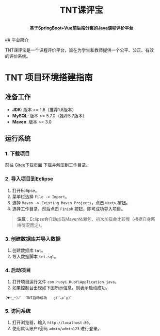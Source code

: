 <h1 align="center" style="margin: 30px 0 30px; font-weight: bold;">TNT课评宝</h1>
<h4 align="center">基于SpringBoot+Vue前后端分离的Java课程评价平台</h4>
## 平台简介

TNT课评宝是一个课程评价平台，旨在为学生和教师提供一个公平、公正、有效的评价系统。

# TNT 项目环境搭建指南

## 准备工作
- **JDK**: 版本 >= 1.8（推荐1.8版本）
- **MySQL**: 版本 >= 5.7.0（推荐5.7版本）
- **Maven**: 版本 >= 3.0

## 运行系统
### 1. 下载项目
前往 [Gitee下载页面](https://github.com/bighuangxx/TNTCourseMentor) 下载并解压到工作目录。

### 2. 导入项目到Eclipse
1. 打开Eclipse。
2. 菜单栏选择 `File -> Import`。
3. 选择 `Maven -> Existing Maven Projects`，点击 `Next>` 按钮。
4. 选择工作目录，然后点击 `Finish` 按钮，即可成功导入项目。

> **注意**：Eclipse会自动加载Maven依赖包，初次加载会比较慢（根据自身网络情况而定）。

### 3. 创建数据库并导入数据
1. 创建数据库 `tnt`。
2. 导入数据脚本 `tnt.sql`。

### 4. 启动项目
1. 打开项目运行文件 `com.ruoyi.RuoYiApplication.java`。
2. 如果控制台出现如下图所示信息，则表示启动成功。

```plaintext
(♥◠‿◠)ﾉﾞ  TNT启动成功   ლ(´ڡ`ლ)ﾞ  
``````

### 5. 访问系统
1. 打开浏览器，输入 `http://localhost:80`。
2. 使用默认账户/密码 `admin/admin123` 进行登录。

